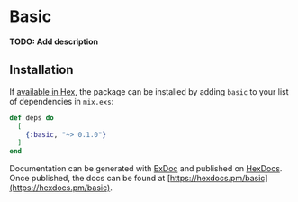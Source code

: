 # Basic

**TODO: Add description**

## Installation

If [available in Hex](https://hex.pm/docs/publish), the package can be installed
by adding `basic` to your list of dependencies in `mix.exs`:

```elixir
def deps do
  [
    {:basic, "~> 0.1.0"}
  ]
end
```

Documentation can be generated with [ExDoc](https://github.com/elixir-lang/ex_doc)
and published on [HexDocs](https://hexdocs.pm). Once published, the docs can
be found at [https://hexdocs.pm/basic](https://hexdocs.pm/basic).

